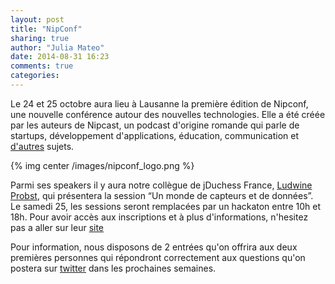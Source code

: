 ```yaml
---
layout: post
title: "NipConf"
sharing: true
author: "Julia Mateo"
date: 2014-08-31 16:23
comments: true
categories: 
---
```


Le 24 et 25 octobre aura lieu à Lausanne la première édition de Nipconf, une nouvelle conférence autour des nouvelles technologies. Elle a été créée par les auteurs de Nipcast, un podcast d'origine romande qui parle de startups, développement d'applications, éducation, communication et <a href="https://play.google.com/store/apps/details?id=com.generic.info.nipcast&hl=en">d'autres</a> sujets.

{% img center /images/nipconf_logo.png %}

Parmi ses speakers il y aura notre collègue de jDuchess France, <a href="https://twitter.com/nivdul">Ludwine Probst</a>, qui présentera la session “Un monde de capteurs et de données”. Le samedi 25, les sessions seront remplacées par un hackaton entre 10h et 18h. Pour avoir accès aux inscriptions et à plus d'informations, n'hesitez pas a aller sur leur <a href="http://nipconf.com">site</a>

Pour information, nous disposons de 2 entrées qu'on offrira aux deux premières personnes qui répondront correctement aux questions qu'on postera sur <a href="https://twitter.com/duchessswiss">twitter</a> dans les prochaines semaines.
